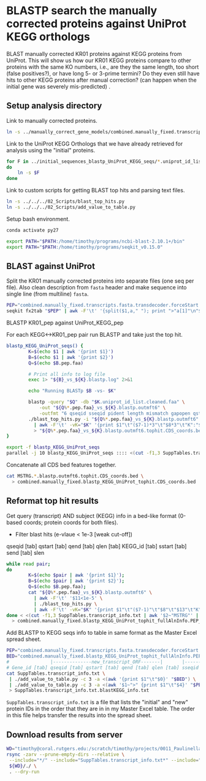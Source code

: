 # BLASTP search the manually corrected proteins against UniProt KEGG orthologs

BLAST manually corrected KR01 proteins against KEGG proteins from UniProt. This will show us how our KR01 KEGG proteins compare to other proteins with the same KO numbers, i.e., are they the same length, too short (false positives?), or have long 5- or 3-prime termini? Do they even still have hits to other KEGG proteins after manual correction? (can happen when the initial gene was severely mis-predicted)  .

## Setup analysis directory

Link to manually corrected proteins.

```bash
ln -s ../manually_correct_gene_models/combined.manually_fixed.transcripts.fasta.transdecoder.forceStart.pep 
```

Link to the UniProt KEGG Orthologs that we have already retrieved for analysis using the "initial" proteins.

```bash
for F in ../initial_sequences_blastp_UniProt_KEGG_seqs/*.uniprot_id_list.cleaned.faa*;
do
	ln -s $F
done
```

Link to custom scripts for getting BLAST top hits and parsing text files.

```bash
ln -s ../../../02_Scripts/blast_top_hits.py
ln -s ../../../02_Scripts/add_value_to_table.py
```

Setup bash environment.

```bash
conda activate py27

export PATH="$PATH:/home/timothy/programs/ncbi-blast-2.10.1+/bin"
export PATH="$PATH:/home/timothy/programs/seqkit_v0.15.0"
```

## BLAST against UniProt

Split the KR01 manually corrected proteins into separate files (one seq per file). Also clean description from `fasta` header and make sequence into single line (from multiline) `fasta`.

```bash
PEP="combined.manually_fixed.transcripts.fasta.transdecoder.forceStart.pep"
seqkit fx2tab "$PEP" | awk -F'\t' '{split($1,a," "); print ">"a[1]"\n"$2 > a[1]".pep.faa"}'
```

BLASTP KR01_pep against UniProt_KEGG_pep

For each KEGG<->KR01_pep pair run BLASTP and take just the top hit.

```bash
blastp_KEGG_UniProt_seqs() {
        K=$(echo $1 | awk '{print $1}')
        B=$(echo $1 | awk '{print $2}')
        Q=$(echo $B.pep.faa)

        # Print all info to log file
        exec 1> "${B}_vs_${K}.blastp.log" 2>&1

        echo "Running BLASTp $B -vs- $K"

        blastp -query "$Q" -db "$K.uniprot_id_list.cleaned.faa" \
            -out "${Q%*.pep.faa}_vs_${K}.blastp.outmft6" \
            -outfmt "6 qseqid sseqid pident length mismatch gapopen qstart qend sstart send evalue bitscore qlen slen"
        ./blast_top_hits.py -i "${Q%*.pep.faa}_vs_${K}.blastp.outmft6" \
          | awk -F'\t' -vK="$K" '{print $1"\t"($7-1)*3"\t"$8*3"\t"K":"$9"-"$10"/"$14}' \
          > "${Q%*.pep.faa}_vs_${K}.blastp.outmft6.tophit.CDS_coords.bed"
}

export -f blastp_KEGG_UniProt_seqs
parallel -j 10 blastp_KEGG_UniProt_seqs :::: <(cut -f1,3 SuppTables.transcript_info.txt | awk '$2~"MSTRG"')
```

Concatenate all CDS bed features together.

```bash
cat MSTRG.*.blastp.outmft6.tophit.CDS_coords.bed \
  > combined.manually_fixed.blastp_KEGG_UniProt_tophit.CDS_coords.bed
```

## Reformat top hit results

Get query (transcript) AND subject (KEGG) info in a bed-like format (0-based coords; protein coords for both files).

- Filter blast hits (e-vlaue < 1e-3 [weak cut-off])

qseqid [tab] qstart [tab] qend [tab] qlen [tab] KEGG_id [tab] sstart [tab] send [tab] slen

```bash
while read pair; 
do
        K=$(echo $pair | awk '{print $1}');
        B=$(echo $pair | awk '{print $2}');
        Q=$(echo $B.pep.faa);
        cat "${Q%*.pep.faa}_vs_${K}.blastp.outmft6" \
          | awk -F'\t' '$11<1e-5' \
          | ./blast_top_hits.py \
          | awk -F'\t' -vK="$K" '{print $1"\t"($7-1)"\t"$8"\t"$13"\t"K"\t"($9-1)"\t"$10"\t"$14}'
done < <(cut -f1,3 SuppTables.transcript_info.txt | awk '$2~"MSTRG"' | sort | uniq) \
  > combined.manually_fixed.blastp_KEGG_UniProt_tophit_fullAlnInfo.PEP_coords.bed
```

Add BLASTP to KEGG seqs info to table in same format as the Master Excel spread sheet.

```bash
PEP="combined.manually_fixed.transcripts.fasta.transdecoder.forceStart.pep"
BED="combined.manually_fixed.blastp_KEGG_UniProt_tophit_fullAlnInfo.PEP_coords.bed"
#               |--------------new_transcript_ORF-------|       |--------KEGG_top_hit-------------------|
# Gene_id [tab] qseqid [tab] qstart [tab] qend [tab] qlen [tab] sseqid [tab] sstart [tab] send [tab] slen [tab] new_transcript_ORF_type
cat SuppTables.transcript_info.txt \
 | ./add_value_to_table.py -c 3 -a <(awk '{print $1"\t"$0}' "$BED") \
 | ./add_value_to_table.py -c 3 -a <(awk '$1~">" {print $1"\t"$4}' "$PEP" | sed -e 's/>//' -e 's/type://') \
 > SuppTables.transcript_info.txt.blastKEGG_info.txt
```

`SuppTables.transcript_info.txt` is a file that lists the "initial" and "new" protein IDs in the order that they are in in my Master Excel table. The order in this file helps transfer the results into the spread sheet. 

## Download results from server

```bash
WD="timothy@coral.rutgers.edu:/scratch/timothy/projects/0011_Paulinella_micropora_KR01_KEGG_pathway_analysis/03_Analysis/2021-01-19/manually_correct_gene_models_blastp_UniProt_KEGG_seqs"
rsync -zarv --prune-empty-dirs --relative \
 --include="*/" --include="SuppTables.transcript_info.txt*" --include="combined.manually_fixed.blastp_KEGG_UniProt_tophit*" --exclude="*" \
 ${WD}/./ \
 . --dry-run
```
